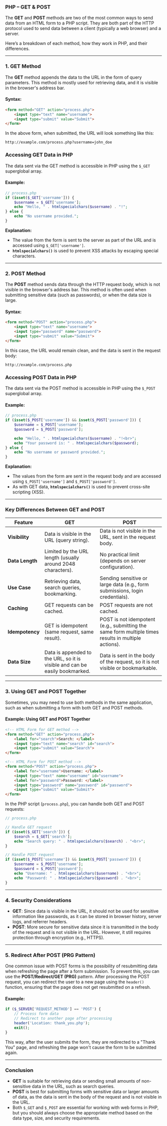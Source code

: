 ### PHP – GET & POST

The **GET** and **POST** methods are two of the most common ways to send data from an HTML form to a PHP script. They are both part of the HTTP protocol used to send data between a client (typically a web browser) and a server.

Here’s a breakdown of each method, how they work in PHP, and their differences.

---

### 1. **GET Method**

The **GET** method appends the data to the URL in the form of query parameters. This method is mostly used for retrieving data, and it is visible in the browser's address bar.

#### Syntax:

```html
<form method="GET" action="process.php">
    <input type="text" name="username">
    <input type="submit" value="Submit">
</form>
```

In the above form, when submitted, the URL will look something like this:
```
http://example.com/process.php?username=john_doe
```

### Accessing GET Data in PHP

The data sent via the GET method is accessible in PHP using the `$_GET` superglobal array.

#### Example:

```php
// process.php
if (isset($_GET['username'])) {
    $username = $_GET['username'];
    echo "Hello, " . htmlspecialchars($username) . "!";
} else {
    echo "No username provided.";
}
```

**Explanation:**
- The value from the form is sent to the server as part of the URL and is accessed using `$_GET['username']`.
- **`htmlspecialchars()`** is used to prevent XSS attacks by escaping special characters.

---

### 2. **POST Method**

The **POST** method sends data through the HTTP request body, which is not visible in the browser's address bar. This method is often used when submitting sensitive data (such as passwords), or when the data size is large.

#### Syntax:

```html
<form method="POST" action="process.php">
    <input type="text" name="username">
    <input type="password" name="password">
    <input type="submit" value="Submit">
</form>
```

In this case, the URL would remain clean, and the data is sent in the request body:
```
http://example.com/process.php
```

### Accessing POST Data in PHP

The data sent via the POST method is accessible in PHP using the `$_POST` superglobal array.

#### Example:

```php
// process.php
if (isset($_POST['username']) && isset($_POST['password'])) {
    $username = $_POST['username'];
    $password = $_POST['password'];

    echo "Hello, " . htmlspecialchars($username) . "!<br>";
    echo "Your password is: " . htmlspecialchars($password);
} else {
    echo "No username or password provided.";
}
```

**Explanation:**
- The values from the form are sent in the request body and are accessed using `$_POST['username']` and `$_POST['password']`.
- As with GET data, **`htmlspecialchars()`** is used to prevent cross-site scripting (XSS).

---

### Key Differences Between GET and POST

| Feature                    | GET                              | POST                              |
|----------------------------|----------------------------------|-----------------------------------|
| **Visibility**              | Data is visible in the URL (query string). | Data is not visible in the URL, sent in the request body. |
| **Data Length**             | Limited by the URL length (usually around 2048 characters). | No practical limit (depends on server configuration). |
| **Use Case**                | Retrieving data, search queries, bookmarking. | Sending sensitive or large data (e.g., form submissions, login credentials). |
| **Caching**                 | GET requests can be cached.      | POST requests are not cached.     |
| **Idempotency**             | GET is idempotent (same request, same result). | POST is not idempotent (e.g., submitting the same form multiple times results in multiple actions). |
| **Data Size**               | Data is appended to the URL, so it is visible and can be easily bookmarked. | Data is sent in the body of the request, so it is not visible or bookmarkable. |

---

### 3. **Using GET and POST Together**

Sometimes, you may need to use both methods in the same application, such as when submitting a form with both GET and POST methods.

#### Example: Using GET and POST Together
```html
<!-- HTML Form for GET method -->
<form method="GET" action="process.php">
    <label for="search">Search: </label>
    <input type="text" name="search" id="search">
    <input type="submit" value="Search">
</form>

<!-- HTML Form for POST method -->
<form method="POST" action="process.php">
    <label for="username">Username: </label>
    <input type="text" name="username" id="username">
    <label for="password">Password: </label>
    <input type="password" name="password" id="password">
    <input type="submit" value="Submit">
</form>
```

In the PHP script (`process.php`), you can handle both GET and POST requests:

```php
// process.php

// Handle GET request
if (isset($_GET['search'])) {
    $search = $_GET['search'];
    echo "Search query: " . htmlspecialchars($search) . "<br>";
}

// Handle POST request
if (isset($_POST['username']) && isset($_POST['password'])) {
    $username = $_POST['username'];
    $password = $_POST['password'];
    echo "Username: " . htmlspecialchars($username) . "<br>";
    echo "Password: " . htmlspecialchars($password) . "<br>";
}
```

---

### 4. **Security Considerations**

- **GET**: Since data is visible in the URL, it should not be used for sensitive information like passwords, as it can be stored in browser history, server logs, and referrer headers.
- **POST**: More secure for sensitive data since it is transmitted in the body of the request and is not visible in the URL. However, it still requires protection through encryption (e.g., HTTPS).

---

### 5. **Redirect After POST (PRG Pattern)**

One common issue with POST forms is the possibility of resubmitting data when refreshing the page after a form submission. To prevent this, you can use the **POST/Redirect/GET (PRG)** pattern. After processing the POST request, you can redirect the user to a new page using the `header()` function, ensuring that the page does not get resubmitted on a refresh.

#### Example:

```php
if ($_SERVER['REQUEST_METHOD'] == 'POST') {
    // Process form data
    // Redirect to another page after processing
    header('Location: thank_you.php');
    exit();
}
```

This way, after the user submits the form, they are redirected to a "Thank You" page, and refreshing the page won't cause the form to be submitted again.

---

### Conclusion

- **GET** is suitable for retrieving data or sending small amounts of non-sensitive data in the URL, such as search queries.
- **POST** is best for submitting forms with sensitive data or larger amounts of data, as the data is sent in the body of the request and is not visible in the URL.
- Both `$_GET` and `$_POST` are essential for working with web forms in PHP, but you should always choose the appropriate method based on the data type, size, and security requirements.
